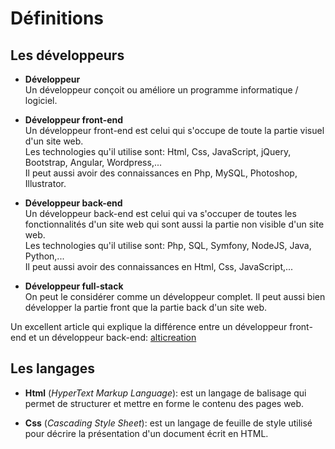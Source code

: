   # Définitions
  
  ## Les développeurs
  
  * **Développeur**  
  Un développeur conçoit ou améliore un programme informatique / logiciel.
  
  * **Développeur front-end**  
  Un développeur front-end est celui qui s'occupe de toute la partie visuel d'un site web.  
  Les technologies qu'il utilise sont: Html, Css, JavaScript, jQuery, Bootstrap, Angular, Wordpress,...  
  Il peut aussi avoir des connaissances en Php, MySQL, Photoshop, Illustrator.
  
  * **Développeur back-end**  
  Un développeur back-end est celui qui va s'occuper de toutes les fonctionnalités d'un site web qui sont aussi la partie non visible d'un site web.  
  Les technologies qu'il utilise sont: Php, SQL, Symfony, NodeJS, Java, Python,...  
  Il peut aussi avoir des connaissances en Html, Css, JavaScript,...  
  
  * **Développeur full-stack**  
  On peut le considérer comme un développeur complet. Il peut aussi bien développer la partie front que la partie back d'un site web.
  
  Un excellent article qui explique la différence entre un développeur front-end et un développeur back-end: [alticreation](https://www.alticreation.com/difference-developpeur-front-end-et-developpeur-back-end/)
  
  ## Les langages
  
  * **Html** (_HyperText Markup Language_): est un langage de balisage qui permet de structurer et mettre en forme le contenu des pages web.  

  * **Css** (_Cascading Style Sheet_): est un langage de feuille de style utilisé pour décrire la présentation d'un document écrit en HTML.  
  
